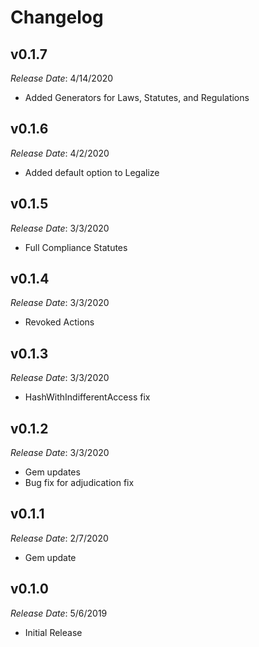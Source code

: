 # Changelog

## v0.1.7

*Release Date*: 4/14/2020

- Added Generators for Laws, Statutes, and Regulations

## v0.1.6

*Release Date*: 4/2/2020

- Added default option to Legalize

## v0.1.5

*Release Date*: 3/3/2020

- Full Compliance Statutes

## v0.1.4

*Release Date*: 3/3/2020

- Revoked Actions

## v0.1.3

*Release Date*: 3/3/2020

- HashWithIndifferentAccess fix

## v0.1.2

*Release Date*: 3/3/2020

- Gem updates
- Bug fix for adjudication fix

## v0.1.1

*Release Date*: 2/7/2020

- Gem update

## v0.1.0

*Release Date*: 5/6/2019

- Initial Release

